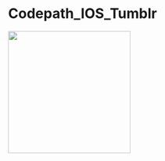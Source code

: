 # Codepath_IOS_Tumblr

<img src="https://d3r69eeiwn2k86.cloudfront.net/items/1F2L1B2X113P0B1o2F3S/Screen%20Recording%202019-02-22%20at%2006.52%20PM.gif" width=250><br>
